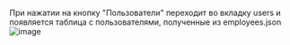 При нажатии на кнопку "Пользователи" переходит во вкладку users и появляется таблица с пользователями, полученные из employees.json
![image](https://user-images.githubusercontent.com/83139924/174439710-ed08ee40-fe48-484e-b054-c9f5f767bca9.png)
